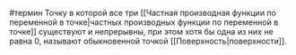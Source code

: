 #термин
Точку в которой все три [[Частная производная функции по переменной в точке|частных производных функции по переменной в точке]] существуют и непрерывны, при этом хотя бы одна из них не равна 0, называют обыкновенной точкой [[Поверхность|поверхности]].